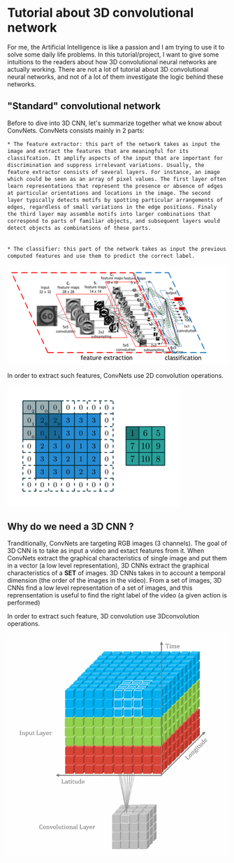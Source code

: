 # Tutorial about 3D convolutional network

For me, the Artificial Intelligence is like a passion and I am trying to use it to solve some daily life problems. In this tutorial/project, I want to give some intuitions to the readers about how 3D convolutional neural networks are actually working. There are not a lot of tutorial about 3D convolutional neural networks, and not of a lot of them investigate the logic behind these networks.

## "Standard" convolutional network

Before to dive into 3D CNN, let's summarize together what we know about ConvNets. ConvNets consists mainly in 2 parts:
	
	* The feature extractor: this part of the network takes as input the image and extract the features that are meaningful for its classifcation. It amplify aspects of the input that are important for discrimination and suppress irrelevant variations. Usually, the feature extractor consists of several layers.	For instance, an image which could be seen as an array of pixel values. The first layer often learn representations that represent the presence or absence of edges at particular orientations and locations in the image. The second layer typically detects motifs by spotting particular arrangements of edges, regardless of small variations in the edge positions. Finaly the third layer may assemble motifs into larger combinations that correspond to parts of familiar objects, and subsequent layers would detect objects as combinations of these parts. 
	
	
    * The classifier: this part of the network takes as input the previous computed features and use them to predict the correct label.
	
![CNN](/images/convolutional_neural_network.png?raw=true)
	
In order to extract such features, ConvNets use 2D convolution operations. 

![conv2D](/images/2Dconv.gif)

## Why do we need a 3D CNN ?

Tranditionally, ConvNets are targeting RGB images (3 channels). The goal of 3D CNN is to take as input a video and extact features from it. When ConvNets extract the graphical characteristics of single image and put them in a vector (a low level representation), 3D CNNs extract the graphical characteristics of a **SET** of images. 3D CNNs takes in to account a temporal dimension (the order of the images in the video). From a set of images, 3D CNNs find a low level representation of a set of images, and this reprensentation is useful to find the right label of the video (a given action is performed)

In order to extract such feature, 3D convolution use 3Dconvolution operations. 

![conv3D](/images/3Dconv.gif)